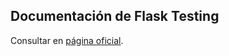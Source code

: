 ## Documentación de Flask Testing
Consultar en [página oficial](https://flask-testing.readthedocs.io/en/latest/).